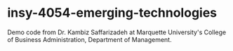 # insy-4054-emerging-technologies
Demo code from Dr. Kambiz Saffarizadeh at Marquette University's College of Business Administration, Department of Management.
